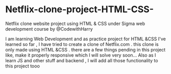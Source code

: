 # Netflix-clone-project-HTML-CSS-
Netflix clone website project using HTML & CSS under Sigma web development course by @CodewithHarry

I am learning Web Development 
and as practice project for HTML &CSS I've learned so far , I have tried to create a clone of Netflix.com .
this clone is only made using HTML &CSS . 
there are a  few things pending in this project like, make it properly responsive which I will solve very soon...
Also as I learn JS and other stuff and backend , I will add all those functionality to this project tooo 
